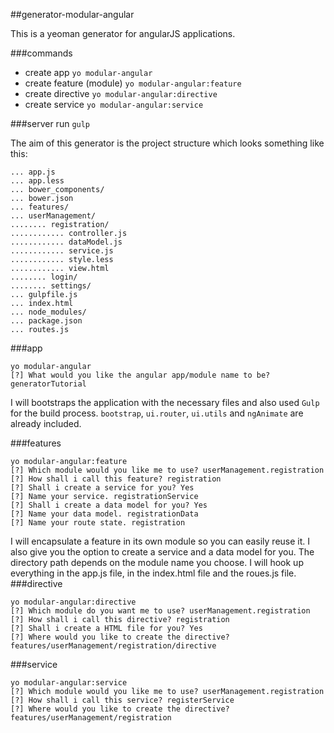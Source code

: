 ##generator-modular-angular

This is a yeoman generator for angularJS applications.

###commands
* create app ```yo modular-angular```
* create feature (module) ```yo modular-angular:feature```
* create directive ```yo modular-angular:directive```
* create service ```yo modular-angular:service```

###server
run ```gulp```



The aim of this generator is the project structure which looks something like this:
```
... app.js
... app.less
... bower_components/
... bower.json
... features/
... userManagement/
........ registration/
............ controller.js
............ dataModel.js
............ service.js
............ style.less
............ view.html
........ login/
........ settings/
... gulpfile.js
... index.html
... node_modules/
... package.json
... routes.js
```
###app
```
yo modular-angular
[?] What would you like the angular app/module name to be? generatorTutorial
```
I will bootstraps the application with the necessary files and also used ```Gulp``` for the build process.
```bootstrap```, ```ui.router```, ```ui.utils``` and ```ngAnimate``` are already included.

###features
```
yo modular-angular:feature
[?] Which module would you like me to use? userManagement.registration
[?] How shall i call this feature? registration
[?] Shall i create a service for you? Yes
[?] Name your service. registrationService
[?] Shall i create a data model for you? Yes
[?] Name your data model. registrationData
[?] Name your route state. registration
```
I will encapsulate a feature in its own module so you can easily reuse it. I also give you the option to create a service and a data model for you. The directory path depends on the module name you choose. I will hook up everything in the app.js file, in the index.html file and the roues.js file.
###directive
```
yo modular-angular:directive
[?] Which module do you want me to use? userManagement.registration
[?] How shall i call this directive? registration
[?] Shall i create a HTML file for you? Yes
[?] Where would you like to create the directive? features/userManagement/registration/directive
```

###service
```
yo modular-angular:service
[?] Which module would you like me to use? userManagement.registration
[?] How shall i call this service? registerService
[?] Where would you like to create the directive? features/userManagement/registration
```
